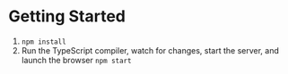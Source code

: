 # Getting Started

1. `npm install`
1. Run the TypeScript compiler, watch for changes, start the server, and launch the browser `npm start`
